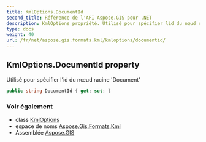 ```yaml
---
title: KmlOptions.DocumentId
second_title: Référence de l'API Aspose.GIS pour .NET
description: KmlOptions propriété. Utilisé pour spécifier lid du nœud racine Document
type: docs
weight: 40
url: /fr/net/aspose.gis.formats.kml/kmloptions/documentid/
---
```

## KmlOptions.DocumentId property

Utilisé pour spécifier l'id du nœud racine 'Document'

```csharp
public string DocumentId { get; set; }
```

### Voir également

* class [KmlOptions](../)
* espace de noms [Aspose.Gis.Formats.Kml](../../kmloptions/)
* Assemblée [Aspose.GIS](../../../)


